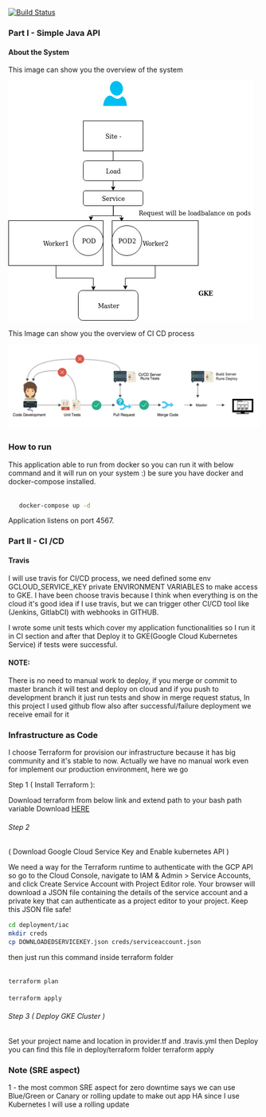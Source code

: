 [![Build Status](https://travis-ci.org/rohammosalli/simple-java-api.svg?branch=master)](https://travis-ci.org/rohammosalli/simple-java-api)


### Part I - Simple Java API
#### About the System 

This image can show you the overview of the system 

![alt text](https://github.com/rohammosalli/Java-api/blob/master/GKE.jpg "GKE overview")


This Image can show you the overview of CI CD process 

![alt text](https://github.com/rohammosalli/Java-api/blob/master/CICD.png "CICD overview")

### How to run

This application able to run from docker so you can run it with below command and it will run on your system :) be sure you have docker and  docker-compose installed.

```bash 

   docker-compose up -d
```

Application listens on port 4567.


### Part II - CI /CD
#### Travis

I will use travis for CI/CD process, we need defined  some env GCLOUD_SERVICE_KEY private ENVIRONMENT VARIABLES to make access to GKE. I have been choose travis because I think when everything is on the cloud it's good idea if I use travis, but we can trigger other CI/CD tool like (Jenkins, GitlabCI) with webhooks in GITHUB.

I wrote some unit tests which cover my application functionalities so I run it in CI section and after that Deploy it to GKE(Google Cloud Kubernetes Service) if tests were successful.

#### NOTE: 

There is no need to manual work to deploy, if you merge or commit to master branch it will test and deploy on cloud and if you push to development branch it just run tests and show in merge request status, In this project I used github flow also after successful/failure deployment we receive email for it



### Infrastructure as Code

I choose Terraform for provision our infrastructure because it has big community and it's stable to now. Actually we have no manual work even for implement our production environment, here we go


 Step 1 ( Install Terraform ):

Download terraform from below link and extend path to your bash path variable Download [HERE](https://www.terraform.io/downloads.html)

###### Step 2 
( Download Google Cloud Service Key and Enable kubernetes API )

We need a way for the Terraform runtime to authenticate with the GCP API so go to the Cloud Console, navigate to IAM & Admin > Service Accounts, and click Create Service Account with Project Editor role. Your browser will download a JSON file containing the details of the service account and a private key that can authenticate as a project editor to your project. Keep this JSON file safe!

```bash
cd deployment/iac
mkdir creds
cp DOWNLOADEDSERVICEKEY.json creds/serviceaccount.json
```
then just run this command inside terraform folder 

```bash

terraform plan

terraform apply

```
###### Step 3 ( Deploy GKE Cluster )

Set your project name and location in provider.tf and .travis.yml then Deploy
you can find this file in deploy/terraform folder 
terraform apply


### Note (SRE aspect)

1 - the most common SRE aspect for zero downtime says we can use Blue/Green or Canary or rolling update to make out app HA since I use Kubernetes I will use a rolling update